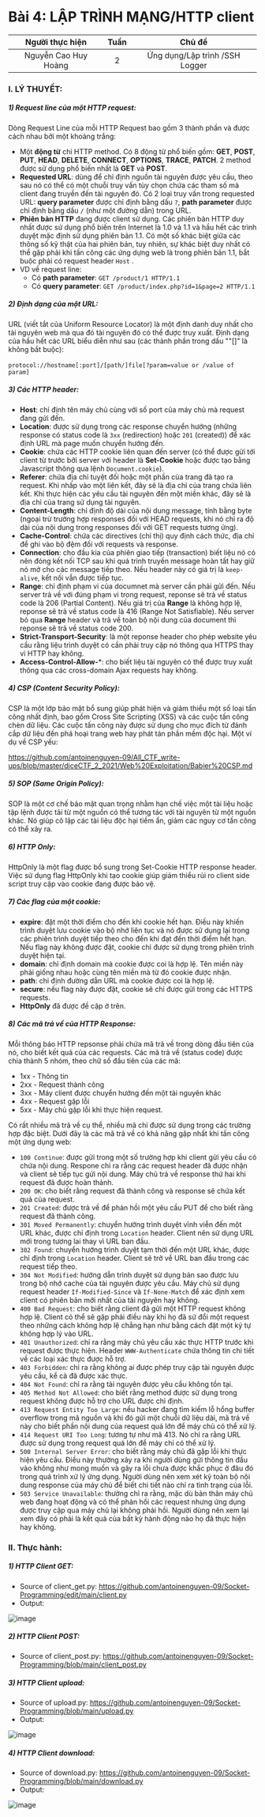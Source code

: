# Bài 4:  LẬP TRÌNH MẠNG/HTTP client

|   Người thực hiện    | Tuần |             Chủ đề             |
| :------------------: | :--: | :----------------------------: |
| Nguyễn Cao Huy Hoàng |  2   | Ứng dụng/Lập trình /SSH Logger |



### I. LÝ THUYẾT:

##### 1) Request line của một HTTP request:

Dòng Request Line của mỗi HTTP Request bao gồm 3 thành phần và được cách nhau bởi một khoảng trắng:

- Một **động từ** chỉ HTTP method. Có 8 động từ phổ biến gồm: **GET**, **POST**, **PUT**, **HEAD**, **DELETE**, **CONNECT**,  **OPTIONS**, **TRACE**, **PATCH**. 2 method được sử dụng phổ biến nhất là **GET** và **POST**.
- **Requested URL**: dùng để chỉ định nguồn tài nguyên được yêu cầu, theo sau nó có thể có một chuỗi truy vấn tùy chọn chứa các tham số mà client đang truyền đến tài nguyên đó. Có 2 loại truy vấn trong requested URL: **query parameter** được chỉ định bằng dấu `?`, **path parameter** được chỉ định bằng dấu `/` (như một đường dẫn) trong URL.
- **Phiên bản HTTP** đang được client sử dụng. Các phiên bản HTTP duy nhất được sử dụng phổ biến trên Internet là 1.0 và 1.1 và hầu hết các trình duyệt mặc định sử dụng phiên bản 1.1. Có một số khác biệt giữa các thông số kỹ thật của hai phiên bản, tuy nhiên, sự khác biệt duy nhất có thể gặp phải khi tấn công các ứng dựng web là trong phiên bản 1.1, bắt buộc phải có request header `Host` .
- VD về request line: 
  - Có **path parameter**: `GET /product/1 HTTP/1.1`
  - Có **query parameter**: `GET /product/index.php?id=1&page=2 HTTP/1.1 `

##### 2) Định dạng của một URL:

URL (viết tắt của Uniform Resource Locator) là một định danh duy nhất cho tài nguyên web mà qua đó tài nguyên đó có thể được truy xuất. Định dạng của hầu hết các URL biểu diễn như sau (các thành phần trong dấu ""[]" là không bắt buộc):

​                      `protocol://hostname[:port]/[path/]file[?param=value or /value of param]`

##### 3) Các HTTP header:

- **Host**: chỉ định tên máy chủ cùng với số port của máy chủ mà request đang gửi đến.
- **Location**: được sử dụng trong các response chuyển hướng (những response có status code là `3xx` (redirection) hoặc `201` (created)) để xác định URL mà page muốn chuyển hướng đến.
- **Cookie**: chứa các HTTP cookie liên quan đến server (có thể được gửi tới client từ trước bởi server với header là **Set-Cookie** hoặc được tạo bằng Javascript thông qua lệnh `Document.cookie`).
- **Referer**:  chứa địa chỉ tuyệt đối hoặc một phần của trang đã tạo ra request. Khi nhấp vào một liên kết, đây sẽ là địa chỉ của trang chứa liên kết. Khi thực hiện các yêu cầu tài nguyên đến một miền khác, đây sẽ là địa chỉ của trang sử dụng tài nguyên. 
- **Content-Length**: chỉ định độ dài của nội dung message, tính bằng byte (ngoại trừ trường hợp responses đối với HEAD requests, khi nó chỉ ra độ dài của nội dung trong responses đối với GET requests tương ứng).
- **Cache-Control**: chứa các directives (chỉ thị) quy định cách thức, địa chỉ để ghi vào bộ đệm đối với requests và response.
- **Connection**: cho đầu kia của phiên giao tiếp (transaction) biết liệu nó có nên đóng kết nối TCP sau khi quá trình truyền message hoàn tất hay giữ nó mở cho các message tiếp theo. Nếu header này có giá trị là `keep-alive`, kết nối vẫn được tiếp tục.
- **Range**: chỉ định phạm vi của documnet mà server cần phải gửi đến. Nếu server trả về với đúng phạm vi trong request, reponse sẽ trả về status code là 206 (Partial Content). Nếu giá trị của **Range** là không hợp lệ, reponse sẽ trả về status code là 416 (Range Not Satisfiable). Nếu server bỏ qua **Range** header và trả về toàn bộ nội dung của document thì reponse sẽ trả về status code 200.
- **Strict-Transport-Security**: là một reponse header cho phép website yêu cầu rằng liệu trình duyệt có cần phải truy cập nó thông qua HTTPS thay vì HTTP hay không.
- **Access-Control-Allow-***: cho biết liệu tài nguyên có thể được truy xuất thông qua các cross-domain Ajax requests hay không.

##### 4) CSP (Content Security Policy):

CSP là một lớp bảo mật bổ sung giúp phát hiện và giảm thiểu một số loại tấn công nhất định, bao gồm Cross Site Scripting (XSS) và các cuộc tấn công chèn dữ liệu. Các cuộc tấn công này được sử dụng cho mục đích từ đánh cắp dữ liệu đến phá hoại trang web hay phát tán phần mềm độc hại. Một ví dụ về CSP yếu: 

https://github.com/antoinenguyen-09/All_CTF_write-ups/blob/master/diceCTF_2_2021/Web%20Exploitation/Babier%20CSP.md

##### 5)  SOP (Same Origin Policy):

SOP là một cơ chế bảo mật quan trọng nhằm hạn chế việc một tài liệu hoặc tập lệnh được tải từ một nguồn có thể tương tác với tài nguyên từ một nguồn khác. Nó giúp cô lập các tài liệu độc hại tiềm ẩn, giảm các nguy cơ tấn công có thể xảy ra.

##### 6) HTTP Only:

HttpOnly là một flag được bổ sung trong Set-Cookie HTTP response header. Việc sử dụng flag HttpOnly khi tạo cookie giúp giảm thiểu rủi ro client side script truy cập vào cookie đang được bảo vệ.

##### 7) Các flag của một cookie:

* **expire**: đặt một thời điểm cho đến khi cookie hết hạn. Điều này khiến trình duyệt lưu cookie vào bộ nhớ liên tục và nó được sử dụng lại trong các phiên trình duyệt tiếp theo cho đến khi đạt đến thời điểm hết hạn. Nếu flag này không được đặt, cookie chỉ được sử dụng trong phiên trình duyệt hiện tại.
* **domain**: chỉ định domain mà cookie được coi là hợp lệ. Tên miền này phải giống nhau hoặc cùng tên miền mà từ đó cookie được nhận.
* **path**: chỉ định đường dẫn URL mà cookie được coi là hợp lệ.
* **secure**: nếu flag này được đặt, cookie sẽ chỉ được gửi trong các HTTPS requests.
* **HttpOnly** đã được đề cập ở trên.

##### 8) Các mã trả về của HTTP Response:

<p>Mỗi thông báo HTTP repsonse phải chứa mã trả về trong dòng đầu tiên của nó, cho biết kết quả của các requests. Các mã trả về (status code) được chia thành 5 nhóm, theo chữ số đầu tiên của các mã:</p>

- 1xx - Thông tin
- 2xx - Request thành công
- 3xx - Máy client được chuyển hướng đến một tài nguyên khác
- 4xx - Request gặp lỗi
- 5xx - Máy chủ gặp lỗi khi thực hiện request.

<p>Có rất nhiều mã trả về cụ thể, nhiều mã chỉ được sử dụng trong các trường hợp đặc biệt. Dưới đây là các mã trả về có khả năng gặp nhất khi tấn công một ứng dụng web:</p>

* `100 Continue`: được gửi trong một số trường hợp khi client gửi yêu cầu có chứa nội dung. Respone chỉ ra rằng các request header đã được nhận và client sẽ tiếp tục gửi nội dung. Máy chủ trả về response thứ hai khi request đã được hoàn thành.
* `200 OK`: cho biết rằng request đã thành công và response sẽ chứa kết quả của request.
* `201 Created`: được trả về để phản hồi một yêu cầu PUT để cho biết rằng request đã thành công.
* `301 Moved Permanently`: chuyển hướng trình duyệt vĩnh viễn đến một URL khác, được chỉ định trong `Location` header. Client nên sử dụng URL mới trong tương lai thay vì URL ban đầu.
* `302 Found`: chuyển hướng trình duyệt tạm thời đến một URL khác, được chỉ định trong `Location` header. Client sẽ trở về URL ban đầu trong các request tiếp theo.
* `304 Not Modified`: hướng dẫn trình duyệt sử dụng bản sao được lưu trong bộ nhớ cache của tài nguyên được yêu cầu. Máy chủ sử dụng request header `If-Modified-Since` và `If-None-Match` để xác định xem client có phiên bản mới nhất của tài nguyên hay không.
* `400 Bad Request`: cho biết rằng client đã gửi một HTTP request không hợp lệ. Client có thể sẽ gặp phải điều này khi họ đã sử đổi một request theo những cách không hợp lệ chẳng hạn như bằng cách đặt một ký tự không hợp lý vào URL.
* `401 Unauthorized`: chỉ ra rằng máy chủ yêu cầu xác thực HTTP trước khi request được thực hiện. Header `WWW-Authenticate` chứa thông tin chi tiết về các loại xác thực được hỗ trợ.
* `403 Forbidden`: chỉ ra rằng không ai được phép truy cập tài nguyên được yêu cầu, kể cả đã được xác thực.
* `404 Not Found`: chỉ ra rằng tài nguyên được yêu cầu không tồn tại.
* `405 Method Not Allowed`: cho biết rằng method được sử dụng trong request không được hỗ trợ cho URL được chỉ định.
* `413 Request Entity Too Large`: nếu hacker đang tìm kiếm lỗ hổng buffer overflow trong mã nguồn và khi đó gửi một chuỗi dữ liệu dài, mã trả về này cho biết phần nội dung của request quá lớn để máy chủ có thể xử lý.
* `414 Request URI Too Long`: tương tự như mã 413. Nó chỉ ra rằng URL được sử dụng trong request quá lớn để máy chỉ có thể xử lý.
* `500 Internal Server Error`: cho biết rằng máy chủ đã gặp lỗi khi thực hiện yêu cầu. Điều này thường xảy ra khi người dùng gửi thông tin đầu vào không như mong muốn và gây ra lỗi chưa được khắc phục ở đâu đó trong quá trình xử lý ứng dụng. Người dùng nên xem xét kỹ toàn bộ nội dung response của máy chủ để biết chi tiết nào chỉ ra tình trạng của lỗi.
* `503 Service Unavailable`: thường chỉ ra rằng, mặc dù bản thân máy chủ web đang hoạt động và có thể phản hồi các request nhưng ứng dụng được truy cập qua máy chủ lại không phải hồi. Người dùng nên xem lại xem đây có phải là kết quả của bất kỳ hành động nào họ đã thực hiện hay không.

### II. Thực hành:

##### 1) HTTP Client **GET**:

- Source of client_get.py: https://github.com/antoinenguyen-09/Socket-Programming/edit/main/client.py
- Output:

![image](https://user-images.githubusercontent.com/61876488/118679305-fb0b7700-b827-11eb-836c-93fb5b77174f.png)

##### 2) HTTP Client POST:

- Source of client_post.py: https://github.com/antoinenguyen-09/Socket-Programming/blob/main/client_post.py

##### 3) HTTP Client upload:

- Source of upload.py: https://github.com/antoinenguyen-09/Socket-Programming/blob/main/upload.py
- Output:

![image](https://user-images.githubusercontent.com/61876488/118694812-ae7b6800-b836-11eb-9fc9-eeb5af7380d3.png)

##### 4) HTTP Client download:

- Source of download.py:  https://github.com/antoinenguyen-09/Socket-Programming/blob/main/download.py
- Output:

![image](https://user-images.githubusercontent.com/61876488/118696329-61989100-b838-11eb-9224-2fa0ab80f8a3.png)





